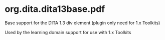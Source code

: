org.dita.dita13base.pdf
=======================

Base support for the DITA 1.3 div element (plugin only need for 1.x Toolkits)

Used by the learning domain support for use with 1.x Toolkits
